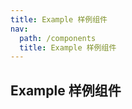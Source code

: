 ```yaml
---
title: Example 样例组件
nav:
  path: /components
  title: Example 样例组件
---
```


## Example 样例组件

<code src="./demo/index.tsx">

<API src="./Example.tsx">
